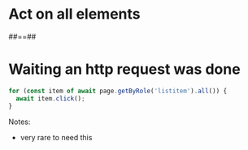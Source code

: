 <!-- .slide: class="transition" -->

# Act on all elements

##==##

<!-- .slide: class="with-code" -->

# Waiting an http request was done

```TypeScript
for (const item of await page.getByRole('listitem').all()) {
  await item.click();
}
```
<!-- .element: class="big-code" -->

Notes:
- very rare to need this
